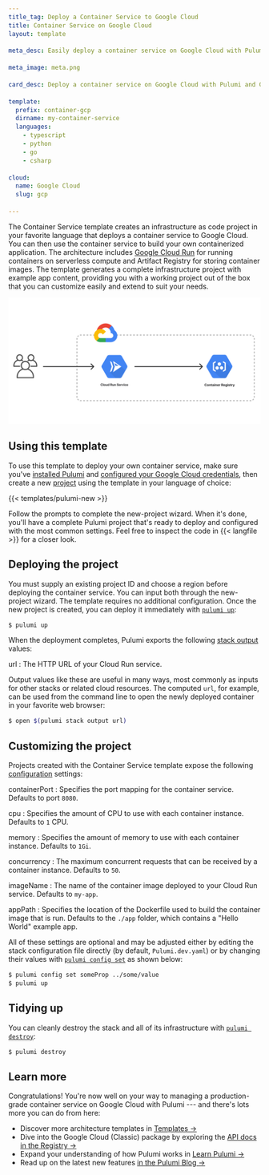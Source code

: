 ```yaml
---
title_tag: Deploy a Container Service to Google Cloud
title: Container Service on Google Cloud
layout: template

meta_desc: Easily deploy a container service on Google Cloud with Pulumi and Google Cloud Run using this template.

meta_image: meta.png

card_desc: Deploy a container service on Google Cloud with Pulumi and Google Cloud Run.

template:
  prefix: container-gcp
  dirname: my-container-service
  languages:
    - typescript
    - python
    - go
    - csharp

cloud:
  name: Google Cloud
  slug: gcp

---
```


The Container Service template creates an infrastructure as code project in your favorite language that deploys a container service to Google Cloud. You can then use the container service to build your own containerized application. The architecture includes [Google Cloud Run](/registry/packages/gcp/api-docs/cloudrun) for running containers on serverless compute and Artifact Registry for storing container images. The template generates a complete infrastructure project with example app content, providing you with a working project out of the box that you can customize easily and extend to suit your needs.

![An architecture diagram of the Pulumi Google Cloud Container Service template](./architecture.png)

## Using this template

To use this template to deploy your own container service, make sure you've [installed Pulumi](/docs/get-started/install) and [configured your Google Cloud credentials](/registry/packages/gcp/installation-configuration#credentials), then create a new [project](/docs/concepts/projects/) using the template in your language of choice:

{{< templates/pulumi-new >}}

Follow the prompts to complete the new-project wizard. When it's done, you'll have a complete Pulumi project that's ready to deploy and configured with the most common settings. Feel free to inspect the code in {{< langfile >}} for a closer look.

## Deploying the project

You must supply an existing project ID and choose a region before deploying the container service. You can input both through the new-project wizard. The template requires no additional configuration. Once the new project is created, you can deploy it immediately with [`pulumi up`](/docs/cli/pulumi_up):

```bash
$ pulumi up
```

When the deployment completes, Pulumi exports the following [stack output](/docs/concepts/stack#outputs) values:

url
: The HTTP URL of your Cloud Run service.

Output values like these are useful in many ways, most commonly as inputs for other stacks or related cloud resources. The computed `url`, for example, can be used from the command line to open the newly deployed container in your favorite web browser:

```bash
$ open $(pulumi stack output url)
```

## Customizing the project

Projects created with the Container Service template expose the following [configuration](/docs/concepts/config) settings:

containerPort
: Specifies the port mapping for the container service. Defaults to port `8080`.

cpu
: Specifies the amount of CPU to use with each container instance. Defaults to `1` CPU.

memory
: Specifies the amount of memory to use with each container instance. Defaults to `1Gi`.

concurrency
: The maximum concurrent requests that can be received by a container instance. Defaults to `50`.

imageName
: The name of the container image deployed to your Cloud Run service. Defaults to `my-app`.

appPath
: Specifies the location of the Dockerfile used to build the container image that is run. Defaults to the `./app` folder, which contains a "Hello World" example app.

All of these settings are optional and may be adjusted either by editing the stack configuration file directly (by default, `Pulumi.dev.yaml`) or by changing their values with [`pulumi config set`](/docs/cli/pulumi_config_set) as shown below:

```bash
$ pulumi config set someProp ../some/value
$ pulumi up
```

## Tidying up

You can cleanly destroy the stack and all of its infrastructure with [`pulumi destroy`](/docs/cli/pulumi_destroy):

```bash
$ pulumi destroy
```

## Learn more

Congratulations! You're now well on your way to managing a production-grade container service on Google Cloud with Pulumi --- and there's lots more you can do from here:

* Discover more architecture templates in [Templates &rarr;](/templates)
* Dive into the Google Cloud (Classic) package by exploring the [API docs in the Registry &rarr;](/registry/packages/gcp)
* Expand your understanding of how Pulumi works in [Learn Pulumi &rarr;](/learn)
* Read up on the latest new features [in the Pulumi Blog &rarr;](/blog/tag/containers)
